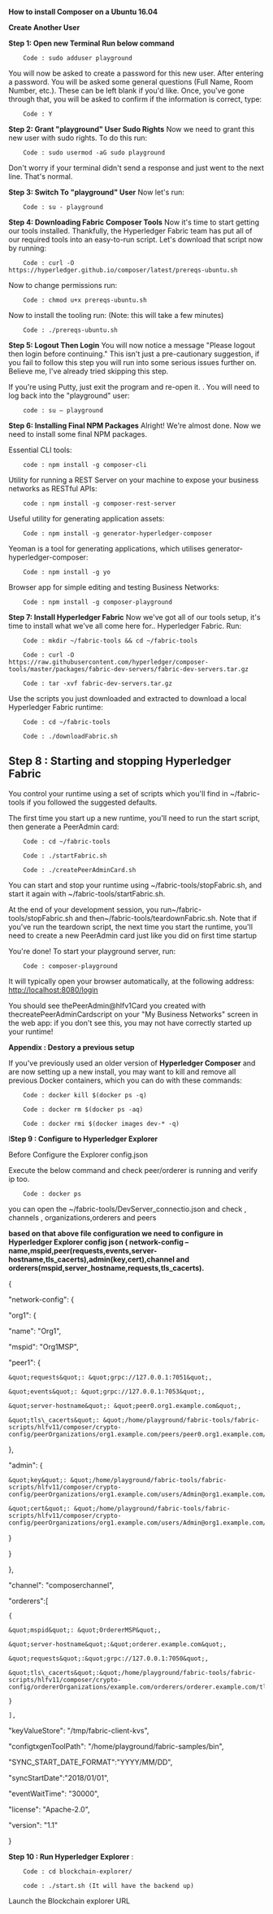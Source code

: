 **How to install Composer on a Ubuntu 16.04**

**Create Another User**

**Step 1: Open new Terminal Run below command**

        Code : sudo adduser playground

You will now be asked to create a password for this new user. After entering a password. You will be asked some general questions (Full Name, Room Number, etc.). These can be left blank if you&#39;d like. Once, you&#39;ve gone through that, you will be asked to confirm if the information is correct, type:

        Code : Y

**Step 2: Grant &quot;playground&quot; User Sudo Rights**
Now we need to grant this new user with sudo rights. To do this run:

        Code : sudo usermod -aG sudo playground

Don&#39;t worry if your terminal didn&#39;t send a response and just went to the next line. That&#39;s normal.

**Step 3: Switch To &quot;playground&quot; User**
Now let&#39;s run:

        Code : su - playground

**Step 4: Downloading Fabric Composer Tools**
Now it&#39;s time to start getting our tools installed. Thankfully, the Hyperledger Fabric team has put all of our required tools into an easy-to-run script. Let&#39;s download that script now by running:

        Code : curl -O https://hyperledger.github.io/composer/latest/prereqs-ubuntu.sh

Now to change permissions run:

        Code : chmod u+x prereqs-ubuntu.sh

Now to install the tooling run: (Note: this will take a few minutes)

        Code : ./prereqs-ubuntu.sh

**Step 5: Logout Then Login**
You will now notice a message &quot;Please logout then login before continuing.&quot; This isn&#39;t just a pre-cautionary suggestion, if you fail to follow this step you will run into some serious issues further on. Believe me, I&#39;ve already tried skipping this step.

If you&#39;re using Putty, just exit the program and re-open it. .  You will need to log back into the &quot;playground&quot; user:

        code : su – playground

**Step 6: Installing Final NPM Packages**
Alright! We&#39;re almost done. Now we need to install some final NPM packages.

Essential CLI tools:

        code : npm install -g composer-cli

Utility for running a REST Server on your machine to expose your business networks as RESTful APIs:

        code : npm install -g composer-rest-server

Useful utility for generating application assets:

        Code : npm install -g generator-hyperledger-composer

Yeoman is a tool for generating applications, which utilises generator-hyperledger-composer:

        Code : npm install -g yo

Browser app for simple editing and testing Business Networks:

        Code : npm install -g composer-playground

**Step 7: Install Hyperledger Fabric**
Now we&#39;ve got all of our tools setup, it&#39;s time to install what we&#39;ve all come here for.. Hyperledger Fabric.
Run:

        Code : mkdir ~/fabric-tools && cd ~/fabric-tools

        Code : curl -O https://raw.githubusercontent.com/hyperledger/composer-tools/master/packages/fabric-dev-servers/fabric-dev-servers.tar.gz

        Code : tar -xvf fabric-dev-servers.tar.gz

Use the scripts you just downloaded and extracted to download a local Hyperledger Fabric runtime:

        Code : cd ~/fabric-tools

        Code : ./downloadFabric.sh

## **Step 8 : Starting and stopping Hyperledger Fabric**

You control your runtime using a set of scripts which you&#39;ll find in ~/fabric-tools if you followed the suggested defaults.

The first time you start up a new runtime, you&#39;ll need to run the start script, then generate a PeerAdmin card:

        Code : cd ~/fabric-tools

        Code : ./startFabric.sh

        Code : ./createPeerAdminCard.sh

You can start and stop your runtime using ~/fabric-tools/stopFabric.sh, and start it again with ~/fabric-tools/startFabric.sh.

At the end of your development session, you run~/fabric-tools/stopFabric.sh and then~/fabric-tools/teardownFabric.sh. Note that if you&#39;ve run the teardown script, the next time you start the runtime, you&#39;ll need to create a new PeerAdmin card just like you did on first time startup

You&#39;re done!
To start your playground server, run:

        Code : composer-playground

It will typically open your browser automatically, at the following address:  [http://localhost:8080/login](http://localhost:8080/login)

You should see thePeerAdmin@hlfv1Card you created with thecreatePeerAdminCardscript on your &quot;My Business Networks&quot; screen in the web app: if you don&#39;t see this, you may not have correctly started up your runtime!

**Appendix : Destory a previous setup**

If you&#39;ve previously used an older version of  **Hyperledger Composer**  and are now setting up a new install, you may want to kill and remove all previous Docker containers, which you can do with these commands:

        Code : docker kill $(docker ps -q)

        Code : docker rm $(docker ps -aq)

        Code : docker rmi $(docker images dev-* -q)

l**Step 9 : Configure to Hyperledger Explorer**

Before Configure the Explorer config.json

Execute the below command and check peer/orderer is running and verify ip too.

        Code : docker ps

you can open the ~/fabric-tools/DevServer\_connectio.json and check , channels , organizations,orderers and peers

**based on that above file configuration we need to configure in Hyperledger Explorer config json ( network-config – name,mspid,peer(requests,events,server-hostname,tls\_cacerts),admin(key,cert),channel and orderers(mspid,server\_hostname,requests,tls\_cacerts).**

{

 &quot;network-config&quot;: {

  &quot;org1&quot;: {

   &quot;name&quot;: &quot;Org1&quot;,

   &quot;mspid&quot;: &quot;Org1MSP&quot;,

   &quot;peer1&quot;: {

    &quot;requests&quot;: &quot;grpc://127.0.0.1:7051&quot;,

    &quot;events&quot;: &quot;grpc://127.0.0.1:7053&quot;,

    &quot;server-hostname&quot;: &quot;peer0.org1.example.com&quot;,

    &quot;tls\_cacerts&quot;: &quot;/home/playground/fabric-tools/fabric-scripts/hlfv11/composer/crypto-config/peerOrganizations/org1.example.com/peers/peer0.org1.example.com/tls/ca.crt&quot;

   },

   &quot;admin&quot;: {

    &quot;key&quot;: &quot;/home/playground/fabric-tools/fabric-scripts/hlfv11/composer/crypto-config/peerOrganizations/org1.example.com/users/Admin@org1.example.com/msp/keystore&quot;,

    &quot;cert&quot;: &quot;/home/playground/fabric-tools/fabric-scripts/hlfv11/composer/crypto-config/peerOrganizations/org1.example.com/users/Admin@org1.example.com/msp/signcerts&quot;

   }

  }

 },

 &quot;channel&quot;: &quot;composerchannel&quot;,

 &quot;orderers&quot;:[

    {

    &quot;mspid&quot;: &quot;OrdererMSP&quot;,

    &quot;server-hostname&quot;:&quot;orderer.example.com&quot;,

    &quot;requests&quot;:&quot;grpc://127.0.0.1:7050&quot;,

    &quot;tls\_cacerts&quot;:&quot;/home/playground/fabric-tools/fabric-scripts/hlfv11/composer/crypto-config/ordererOrganizations/example.com/orderers/orderer.example.com/tls/ca.crt&quot;

    }

    ],

 &quot;keyValueStore&quot;: &quot;/tmp/fabric-client-kvs&quot;,

 &quot;configtxgenToolPath&quot;: &quot;/home/playground/fabric-samples/bin&quot;,

 &quot;SYNC\_START\_DATE\_FORMAT&quot;:&quot;YYYY/MM/DD&quot;,

 &quot;syncStartDate&quot;:&quot;2018/01/01&quot;,

 &quot;eventWaitTime&quot;: &quot;30000&quot;,

 &quot;license&quot;: &quot;Apache-2.0&quot;,

 &quot;version&quot;: &quot;1.1&quot;

 }

**Step 10 : Run Hyperledger Explorer** :

        Code : cd blockchain-explorer/

        code : ./start.sh (It will have the backend up)

Launch the Blockchain explorer URL
